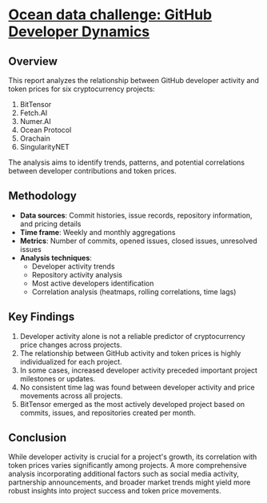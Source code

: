 
# [Ocean data challenge: GitHub Developer Dynamics](https://competitions.desights.ai/challenge/25)

## Overview

This report analyzes the relationship between GitHub developer activity and token prices for six cryptocurrency projects:

1. BitTensor
2. Fetch.AI
3. Numer.AI
4. Ocean Protocol
5. Orachain
6. SingularityNET

The analysis aims to identify trends, patterns, and potential correlations between developer contributions and token prices.

## Methodology

- **Data sources**: Commit histories, issue records, repository information, and pricing details
- **Time frame**: Weekly and monthly aggregations
- **Metrics**: Number of commits, opened issues, closed issues, unresolved issues
- **Analysis techniques**: 
  - Developer activity trends
  - Repository activity analysis
  - Most active developers identification
  - Correlation analysis (heatmaps, rolling correlations, time lags)

## Key Findings

1. Developer activity alone is not a reliable predictor of cryptocurrency price changes across projects.
2. The relationship between GitHub activity and token prices is highly individualized for each project.
3. In some cases, increased developer activity preceded important project milestones or updates.
4. No consistent time lag was found between developer activity and price movements across all projects.
5. BitTensor emerged as the most actively developed project based on commits, issues, and repositories created per month.

## Conclusion

While developer activity is crucial for a project's growth, its correlation with token prices varies significantly among projects. A more comprehensive analysis incorporating additional factors such as social media activity, partnership announcements, and broader market trends might yield more robust insights into project success and token price movements.

